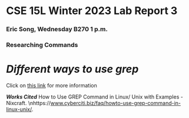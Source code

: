 # **CSE 15L Winter 2023 Lab Report 3**
### Eric Song, Wednesday B270 1 p.m.   

### Researching Commands

# *Different ways to use grep*






















Click on [this link](https://www.cyberciti.biz/faq/howto-use-grep-command-in-linux-unix/) for more information

***Works Cited***
How to Use GREP Command in Linux/ Unix with Examples - Nixcraft. \nhttps://www.cyberciti.biz/faq/howto-use-grep-command-in-linux-unix/. 